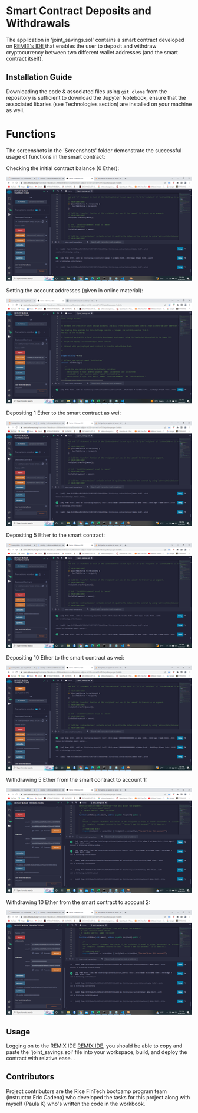 # Smart Contract Deposits and Withdrawals

The application in 'joint_savings.sol' contains a smart contract developed on [REMIX's IDE ](www.remix.org) that enables the user to deposit and withdraw cryptocurrency between two different wallet addresses (and the smart contract itself). 

## Installation Guide

Downloading the code & associated files using `git clone` from the repository is sufficient to download the Jupyter Notebook, ensure that the associated libaries (see Technologies section) are installed on your machine as well.  

# Functions

The screenshots in the 'Screenshots' folder demonstrate the successful usage of functions in the smart contract:  

Checking the initial contract balance  (0 Ether):

![pic](Screenshots/contract_balance_0.PNG)

Setting the account addresses (given in online material):

![pic](Screenshots/set_accounts.PNG)

Depositing 1 Ether to the smart contract as wei: 

![pic](Screenshots/contract_balance_plus_1_ether_as_wei.PNG)

Depositing 5 Ether to the smart contract: 

![pic](Screenshots/contract_balance_plus_5_ether.PNG)

Depositing 10 Ether to the smart contract as wei: 

![pic](Screenshots/contract_balance_plus_10_ether_as_wei.PNG)

Withdrawing 5 Ether from the smart contract to account 1:

![pic](Screenshots/withdraw_5_ether_to_acc_1.PNG)

Withdrawing 10 Ether from the smart contract to account 2: 

![pic](Screenshots/withdraw_10_ether_to_acc_2.PNG)

## Usage

Logging on to the REMIX IDE [REMIX IDE](https://remix.ethereum.org), you should be able to copy and paste the 'joint_savings.sol' file into your workspace, build, and deploy the contract with relative ease. .

## Contributors

Project contributors are the Rice FinTech bootcamp program team (instructor Eric Cadena) who developed the tasks for this project along with myself (Paula K) who's written the code in the workbook.
